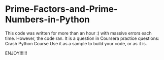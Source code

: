 # Prime-Factors-and-Prime-Numbers-in-Python
This code was written for more than an hour :) with massive errors each time. However, the code ran. It is a question in Coursera practice questions: Crash Python Course 
Use it as a sample to build your code, or as it is.

ENJOY!!!!!!
